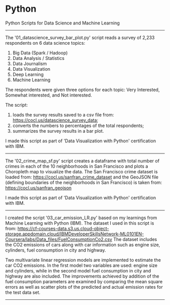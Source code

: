 # Python
Python Scripts for Data Science and Machine Learning

------------------------------------------------------------------------------------

The '01_datascience_survey_bar_plot.py' script reads a survey of 2,233 respondents on 6 data science topics:

1. Big Data (Spark / Hadoop)
2. Data Analysis / Statistics
3. Data Journalism
4. Data Visualization
5. Deep Learning
6. Machine Learning

The respondents were given three options for each topic: Very Interested, Somewhat interested, and Not interested.

The script:
1. loads the survey results saved to a csv file from: https://cocl.us/datascience_survey_data;
2. converts the numbers to percentages of the total respondents;
3. summarizes the survey results in a bar plot.

I made this script as part of 'Data Visualization with Python' certification with IBM.

------------------------------------------------------------------------------------

The '02_crime_map_sf.py' script creates a dataframe with total number of crimes in each of the 10 neighborhoods in San Francisco and plots a Choropleth map to visualize the data.
The San Francisco crime dataset is loaded from: https://cocl.us/sanfran_crime_dataset
and the GeoJSON file (defining boundaries of the neighborhoods in San Francisco) is taken from: https://cocl.us/sanfran_geojson

I made this script as part of 'Data Visualization with Python' certification with IBM.

------------------------------------------------------------------------------------

I created the script '03_car_emission_LR.py' based on my learnings from Machine Learning with Python (IBM).
The dataset I used in this script is from: https://cf-courses-data.s3.us.cloud-object-storage.appdomain.cloud/IBMDeveloperSkillsNetwork-ML0101EN-Coursera/labs/Data_files/FuelConsumptionCo2.csv
The dataset includes the CO2 emissions of cars along with car information such as engine size, cylinders, fuel consumption in city and highway.

Two multivariate linear regression models are implemented to estimate the car CO2 emissions. 
In the first model two variables are used: engine size and cylinders, while in the second model fuel consumption in city and highway are also included.
The improvements achieved by addition of the fuel consumption parameters are examined by comparing the mean square errors as well as 
scatter plots of the predicted and actual emission rates for the test data set. 

------------------------------------------------------------------------------------
